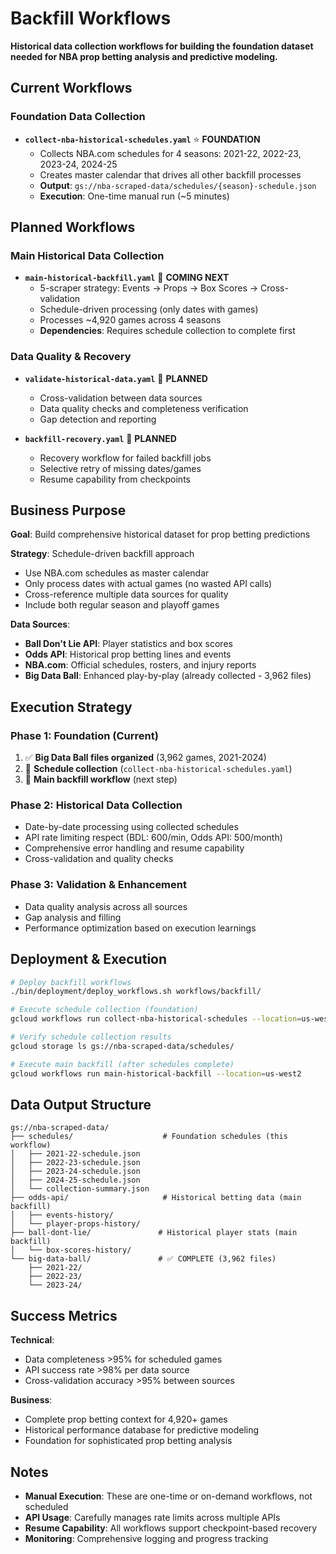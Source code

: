 # Backfill Workflows

**Historical data collection workflows for building the foundation dataset needed for NBA prop betting analysis and predictive modeling.**

## Current Workflows

### Foundation Data Collection
- **`collect-nba-historical-schedules.yaml`** ⭐ **FOUNDATION**
  - Collects NBA.com schedules for 4 seasons: 2021-22, 2022-23, 2023-24, 2024-25
  - Creates master calendar that drives all other backfill processes
  - **Output**: `gs://nba-scraped-data/schedules/{season}-schedule.json`
  - **Execution**: One-time manual run (~5 minutes)

## Planned Workflows

### Main Historical Data Collection
- **`main-historical-backfill.yaml`** 🔄 **COMING NEXT**
  - 5-scraper strategy: Events → Props → Box Scores → Cross-validation
  - Schedule-driven processing (only dates with games)
  - Processes ~4,920 games across 4 seasons
  - **Dependencies**: Requires schedule collection to complete first

### Data Quality & Recovery  
- **`validate-historical-data.yaml`** 🔄 **PLANNED**
  - Cross-validation between data sources
  - Data quality checks and completeness verification
  - Gap detection and reporting

- **`backfill-recovery.yaml`** 🔄 **PLANNED**
  - Recovery workflow for failed backfill jobs
  - Selective retry of missing dates/games
  - Resume capability from checkpoints

## Business Purpose

**Goal**: Build comprehensive historical dataset for prop betting predictions

**Strategy**: Schedule-driven backfill approach
- Use NBA.com schedules as master calendar
- Only process dates with actual games (no wasted API calls)
- Cross-reference multiple data sources for quality
- Include both regular season and playoff games

**Data Sources**:
- **Ball Don't Lie API**: Player statistics and box scores
- **Odds API**: Historical prop betting lines and events  
- **NBA.com**: Official schedules, rosters, and injury reports
- **Big Data Ball**: Enhanced play-by-play (already collected - 3,962 files)

## Execution Strategy

### Phase 1: Foundation (Current)
1. ✅ **Big Data Ball files organized** (3,962 games, 2021-2024)
2. 🏃 **Schedule collection** (`collect-nba-historical-schedules.yaml`)
3. 🔄 **Main backfill workflow** (next step)

### Phase 2: Historical Data Collection  
- Date-by-date processing using collected schedules
- API rate limiting respect (BDL: 600/min, Odds API: 500/month)
- Comprehensive error handling and resume capability
- Cross-validation and quality checks

### Phase 3: Validation & Enhancement
- Data quality analysis across all sources
- Gap analysis and filling
- Performance optimization based on execution learnings

## Deployment & Execution

```bash
# Deploy backfill workflows
./bin/deployment/deploy_workflows.sh workflows/backfill/

# Execute schedule collection (foundation)
gcloud workflows run collect-nba-historical-schedules --location=us-west2

# Verify schedule collection results
gcloud storage ls gs://nba-scraped-data/schedules/

# Execute main backfill (after schedules complete)
gcloud workflows run main-historical-backfill --location=us-west2
```

## Data Output Structure

```
gs://nba-scraped-data/
├── schedules/                    # Foundation schedules (this workflow)
│   ├── 2021-22-schedule.json
│   ├── 2022-23-schedule.json  
│   ├── 2023-24-schedule.json
│   ├── 2024-25-schedule.json
│   └── collection-summary.json
├── odds-api/                     # Historical betting data (main backfill)
│   ├── events-history/
│   └── player-props-history/
├── ball-dont-lie/               # Historical player stats (main backfill)
│   └── box-scores-history/
└── big-data-ball/               # ✅ COMPLETE (3,962 files)
    ├── 2021-22/
    ├── 2022-23/
    └── 2023-24/
```

## Success Metrics

**Technical**:
- Data completeness >95% for scheduled games
- API success rate >98% per data source  
- Cross-validation accuracy >95% between sources

**Business**:
- Complete prop betting context for 4,920+ games
- Historical performance database for predictive modeling
- Foundation for sophisticated prop betting analysis

## Notes

- **Manual Execution**: These are one-time or on-demand workflows, not scheduled
- **API Usage**: Carefully manages rate limits across multiple APIs
- **Resume Capability**: All workflows support checkpoint-based recovery
- **Monitoring**: Comprehensive logging and progress tracking
